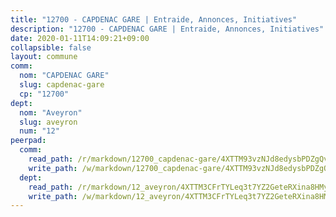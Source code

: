 ```yaml
---
title: "12700 - CAPDENAC GARE | Entraide, Annonces, Initiatives"
description: "12700 - CAPDENAC GARE | Entraide, Annonces, Initiatives"
date: 2020-01-11T14:09:21+09:00
collapsible: false
layout: commune
comm:
  nom: "CAPDENAC GARE"
  slug: capdenac-gare
  cp: "12700"
dept:
  nom: "Aveyron"
  slug: aveyron
  num: "12"
peerpad:
  comm:
    read_path: /r/markdown/12700_capdenac-gare/4XTTM93vzNJd8edysbPDZgQvkX7PW78DnPEkn2a86JL79GvnA
    write_path: /w/markdown/12700_capdenac-gare/4XTTM93vzNJd8edysbPDZgQvkX7PW78DnPEkn2a86JL79GvnA-K3TgTymxf2aZY7d9XQbV57r27fu9b4FYQ2h67ucKSDvXUNefeFU3vBnABPHV73GhnGfLXZP28dDfzs7T4PhXKmgfXatu31U9YEBScH7FuQo7KoRpTQL15uZ6pYoGJJ3rG59PXkuc
  dept:
    read_path: /r/markdown/12_aveyron/4XTTM3CFrTYLeq3t7YZ2GeteRXina8HMy585xLdATaEm28gJq
    write_path: /w/markdown/12_aveyron/4XTTM3CFrTYLeq3t7YZ2GeteRXina8HMy585xLdATaEm28gJq-K3TgUfu3tdsvnJNzfCjLcQBm4uQ83gag77qnaAo9pjUvbpQyfAVAxJdyULKffeJFVcGHHVraYZNVQhiGBeBUKBFLy2Vr8dapgU6tQCmoJQ6dgnoqRGmK9bSxqhW9VArfxRuTPcgV
---
```


